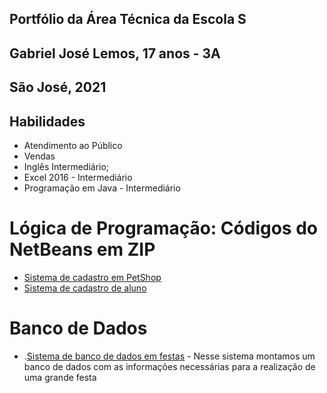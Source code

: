 ## Portfólio da Área Técnica da Escola S
## Gabriel José Lemos, 17 anos - 3A
## São José, 2021

## Habilidades
- Atendimento ao Público
- Vendas
- Inglês Intermediário;
- Excel 2016 - Intermediário
- Programação em Java - Intermediário

# Lógica de Programação: Códigos do NetBeans em ZIP
- [Sistema de cadastro em PetShop](LogicaDeProgramacao/PetShop)
- [Sistema de cadastro de aluno](LogicaDeProgramacao/Aula2A)

# Banco de Dados 
- .[Sistema de banco de dados em festas](Bancodedados/Festanapiscina) - Nesse sistema montamos um banco de dados com as informações necessárias para a realização de uma grande festa

